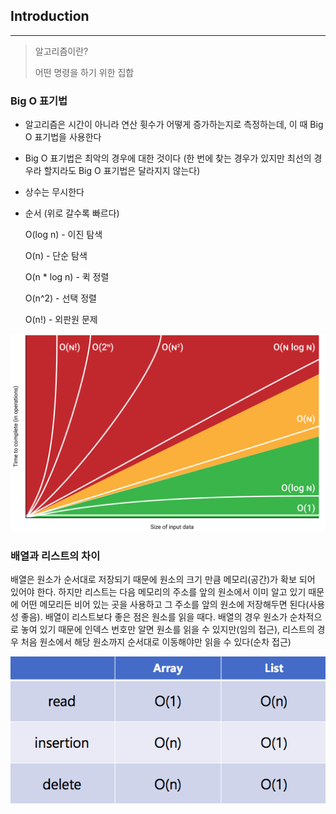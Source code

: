 ## Introduction
---

> 알고리즘이란?
>
> 어떤 명령을 하기 위한 집합

### Big O 표기법


* 알고리즘은 시간이 아니라 연산 휫수가 어떻게 증가하는지로 측정하는데, 이 때 Big O 표기법을 사용한다

* Big O 표기법은 최악의 경우에 대한 것이다 (한 번에 찾는 경우가 있지만 최선의 경우라 할지라도 Big O 표기법은 달라지지 않는다)

* 상수는 무시한다

* 순서 (위로 갈수록 빠르다)

  O(log n) - 이진 탐색

  O(n) - 단순 탐색

  O(n * log n) - 퀵 정렬

  O(n^2) - 선택 정렬

  O(n!) - 외판원 문제

![chart](./chart.png)

### 배열과 리스트의 차이

배열은 원소가 순서대로 저장되기 때문에 원소의 크기 만큼 메모리(공간)가 확보 되어 있어야 한다. 하지만 리스트는 다음 메모리의 주소를 앞의 원소에서 이미 알고 있기 때문에 어떤 메모리든 비어 있는 곳을 사용하고 그 주소를 앞의 원소에 저장해두면 된다(사용성 좋음). 배열이 리스트보다 좋은 점은 원소를 읽을 때다. 배열의 경우 원소가 순차적으로 놓여 있기 때문에 인덱스 번호만 알면 원소를 읽을 수 있지만(임의 접근), 리스트의 경우 처음 원소에서 해당 원소까지 순서대로 이동해야만 읽을 수 있다(순차 접근)

![chart](./chart2.png)
